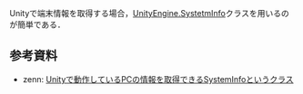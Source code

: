 

Unityで端末情報を取得する場合，[UnityEngine.SystetmInfo][SystemInfo UnityDocument]クラスを用いるのが簡単である．




## 参考資料

- zenn: [Unityで動作しているPCの情報を取得できるSystemInfoというクラス](https://zenn.dev/flamers/articles/4ed4816eb8a5a7)


<!-- Link -->
[SystemInfo UnityDocument]: https://docs.unity3d.com/ja/2023.2/ScriptReference/SystemInfo.html